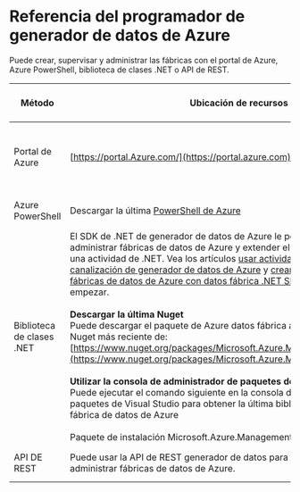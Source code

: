<properties 
    pageTitle="Referencia del programador de generador de datos de Azure" 
    description="Obtenga más información sobre las diferentes maneras de crear, supervisar y administrar fábricas de datos de Azure"
    services="data-factory" 
    documentationCenter="" 
    authors="spelluru" 
    manager="jhubbard" 
    editor="monicar"/>

<tags 
    ms.service="data-factory" 
    ms.workload="data-services" 
    ms.tgt_pltfrm="na" 
    ms.devlang="na" 
    ms.topic="article" 
    ms.date="09/06/2016" 
    ms.author="spelluru"/>

# <a name="azure-data-factory-developer-reference"></a>Referencia del programador de generador de datos de Azure

Puede crear, supervisar y administrar las fábricas con el portal de Azure, Azure PowerShell, biblioteca de clases .NET o API de REST.

Método | Ubicación de recursos | Referencia del programador
---------------------------------------------------- | ------------------------------ | -----------
Portal de Azure  | [https://portal.Azure.com/](https://portal.azure.com) | [Empezar a trabajar con el generador de datos de Azure (portal de Azure)](data-factory-build-your-first-pipeline-using-editor.md)
Azure PowerShell | Descargar la última [PowerShell de Azure](http://go.microsoft.com/?linkid=9811175&clcid=0x409) | [Referencia de los cmdlets](https://msdn.microsoft.com/library/dn820234.aspx) 
Biblioteca de clases .NET | El SDK de .NET de generador de datos de Azure le permite crear, supervisar y administrar fábricas de datos de Azure y extender el generador de datos con una actividad de .NET. Vea los artículos [usar actividades personalizadas de una canalización de generador de datos de Azure](data-factory-use-custom-activities.md) y [crear, supervisar y administrar fábricas de datos de Azure con datos fábrica .NET SDK](data-factory-create-data-factories-programmatically.md) para ayudarle a empezar.<br/><br/><b>Descargar la última Nuget</b><br/>Puede descargar el paquete de Azure datos fábrica administración biblioteca Nuget más reciente de: [https://www.nuget.org/packages/Microsoft.Azure.Management.DataFactories/](https://www.nuget.org/packages/Microsoft.Azure.Management.DataFactories/)<br/><br/>**Utilizar la consola de administrador de paquetes de Visual Studio**<br/>Puede ejecutar el comando siguiente en la consola de administrador de paquetes de Visual Studio para obtener la última biblioteca de administración de fábrica de datos de Azure<br/><br/>Paquete de instalación Microsoft.Azure.Management.DataFactories | [Referencia SDK de .NET](https://msdn.microsoft.com/library/mt415893.aspx)
API DE REST | Puede usar la API de REST generador de datos para crear, supervisar y administrar fábricas de datos de Azure. | [Referencia de la API de REST](https://msdn.microsoft.com/library/dn906738.aspx)


 

